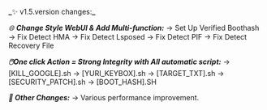 **_**✨ v1.5.version changes:**_**

_🌐 **Change Style WebUI & Add Multi-function:**_
→ Set Up Verified Boothash
→ Fix Detect HMA
→ Fix Detect Lsposed 
→ Fix Detect PIF
→ Fix Detect Recovery File

**_🖱️One click Action = Strong Integrity with All automatic script:_**
→ [KILL_GOOGLE].sh
→ [YURI_KEYBOX].sh
→ [TARGET_TXT].sh
→ [SECURITY_PATCH].sh
→ [BOOT_HASH].SH

**_🔧 Other Changes:_**
→ Various performance improvement.